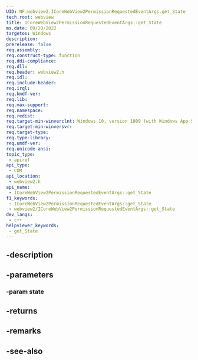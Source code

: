 ```yaml
---
UID: NF:webview2.ICoreWebView2PermissionRequestedEventArgs.get_State
tech.root: webview
title: ICoreWebView2PermissionRequestedEventArgs::get_State
ms.date: 09/20/2022
targetos: Windows
description: 
prerelease: false
req.assembly: 
req.construct-type: function
req.ddi-compliance: 
req.dll: 
req.header: webview2.h
req.idl: 
req.include-header: 
req.irql: 
req.kmdf-ver: 
req.lib: 
req.max-support: 
req.namespace: 
req.redist: 
req.target-min-winverclnt: Windows 10, version 1809 (with Windows App SDK 1.1 or later)
req.target-min-winversvr: 
req.target-type: 
req.type-library: 
req.umdf-ver: 
req.unicode-ansi: 
topic_type:
 - apiref
api_type:
 - COM
api_location:
 - webview2.h
api_name:
 - ICoreWebView2PermissionRequestedEventArgs::get_State
f1_keywords:
 - ICoreWebView2PermissionRequestedEventArgs::get_State
 - webview2/ICoreWebView2PermissionRequestedEventArgs::get_State
dev_langs:
 - c++
helpviewer_keywords:
 - get_State
---
```


## -description

## -parameters

### -param state

## -returns

## -remarks

## -see-also


